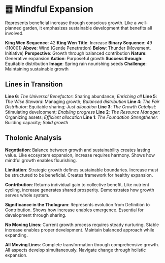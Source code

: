 # ䷩ Mindful Expansion

Represents beneficial increase through conscious growth. Like a well-planned garden, it emphasizes sustainable development that benefits all involved.


**King Wen Sequence**: 42
**King Wen Title**: Increase
**Binary Sequence**: 49 (110001)
**Above**: Wind (Gentle Penetration)
**Below**: Thunder (Movement, Initiative)
**Perspective**: Growth through balanced contribution
**Nature**: Generative expansion
**Action**: Purposeful growth
**Success through**: Equitable distribution
**Image**: Spring rain nourishing seeds
**Challenge**: Maintaining sustainable growth

## Lines in Transition
**Line 6**: *The Universal Benefactor*: Sharing abundance; *Enriching all*
**Line 5**: *The Wise Steward*: Managing growth; *Balanced distribution*
**Line 4**: *The Fair Distributor*: Equitable sharing; *Just allocation*
**Line 3**: *The Growth Catalyst*: Stimulating development; *Enabling progress*
**Line 2**: *The Resource Manager*: Organizing assets; *Efficient allocation*
**Line 1**: *The Foundation Strengthener*: Building capacity; *Solid growth*

## Tholonic Analysis
**Negotiation**: Balance between growth and sustainability creates lasting value. Like ecosystem expansion, increase requires harmony. Shows how mindful growth enables flourishing.

**Limitation**: Strategic growth defines sustainable boundaries. Increase must be structured to be beneficial. Creates framework for healthy expansion.

**Contribution**: Returns individual gain to collective benefit. Like nutrient cycling, increase generates shared prosperity. Demonstrates how growth serves whole system.

**Significance in the Thologram**: Represents evolution from Definition to Contribution. Shows how increase enables emergence. Essential for development through sharing.

**No Moving Lines**: Current growth process requires steady nurturing. Stable increase enables proper development. Maintain balanced approach while expanding.

**All Moving Lines**: Complete transformation through comprehensive growth. All aspects develop simultaneously. Navigate change through holistic expansion.
